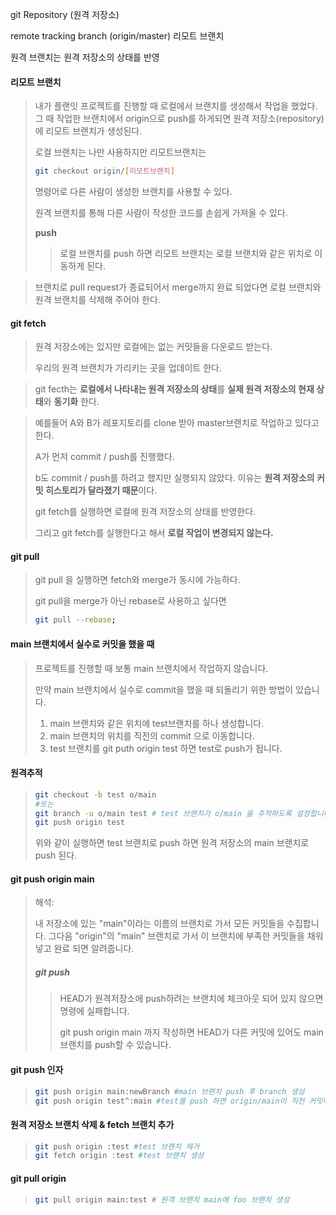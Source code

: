 git Repository (원격 저장소)



remote tracking branch (origin/master) 리모트 브랜치

원격 브랜치는 원격 저장소의 상태를 반영



#### 리모트 브랜치

> 내가 플랜잇 프로젝트를 진행할 때 로컬에서 브랜치를 생성해서 작업을 했었다. 그 때 작업한 브랜치에서 origin으로 push를 하게되면 원격 저장소(repository)에 리모트 브랜치가 생성된다.
>
> 로컬 브랜치는 나만 사용하지만 리모트브랜치는 
>
> ```bash
> git checkout origin/[리모트브랜치]
> ```
>
> 명령어로 다른 사람이 생성한 브랜치를 사용할 수 있다.
>
> 원격 브랜치를 통해 다른 사람이 작성한 코드를 손쉽게 가져올 수 있다.
>
> **push**
>
> > 로컬 브랜치를 push 하면 리모트 브랜치는 로컬 브랜치와 같은 위치로 이동하게 된다.

> 브랜치로 pull request가 종료되어서 merge까지 완료 되었다면 로컬 브랜치와 원격 브랜치를 삭제해 주어야 한다.



#### git fetch

> 원격 저장소에는 있지만 로컬에는 없는 커밋들을 다운로드 받는다.
>
> 우리의 원격 브랜치가 가리키는 곳을 업데이트 한다.

> git fecth는 **로컬에서 나타내는 원격 저장소의 상태**를 **실제 원격 저장소의 현재 상태**와 **동기화** 한다.

> 예를들어 A와 B가 레포지토리를 clone 받아 master브랜치로 작업하고 있다고 한다.
>
> A가 먼저 commit / push를 진행했다.
>
> b도 commit / push를 하려고 했지만 실행되지 않았다. 이유는 **원격 저장소의 커밋 히스토리가 달라졌기 때문**이다.
>
> git fetch를 실행하면 로컬에 원격 저장소의 상태를 반영한다.
>
> 그리고 git fetch를 실행한다고 해서 **로컬 작업이 변경되지 않는다.**



#### git pull

> git pull 을 실행하면 fetch와 merge가 동시에 가능하다.
>
> git pull을 merge가 아닌 rebase로 사용하고 싶다면 
>
> ```bash
> git pull --rebase;
> ```



#### main 브랜치에서 실수로 커밋을 했을 때

> 프로젝트를 진행할 때 보통 main 브랜치에서 작업하지 않습니다.
>
> 만약 main 브랜치에서 실수로 commit을 했을 때 되돌리기 위한 방법이 있습니다.
>
> 1. main 브랜치와 같은 위치에 test브랜치를 하나 생성합니다.
> 2. main 브랜치의 위치를 직전의 commit 으로 이동합니다.
> 3. test 브랜치를 git puth origin test 하면 test로 push가 됩니다.



#### 원격추적

> ```bash
> git checkout -b test o/main
> #또는
> git branch -u o/main test # test 브랜치가 o/main 을 추적하도록 설정합니다.
> git push origin test
> ```
>
> 위와 같이 실행하면 test 브랜치로 push 하면 원격 저장소의 main 브랜치로 push 된다.



#### git push origin main

> 해석: 
>
> 내 저장소에 있는 "main"이라는 이름의 브랜치로 가서 모든 커밋들을 수집합니다. 그다음 "origin"의 "main" 브랜치로 가서 이 브랜치에 부족한 커밋들을 채워 넣고 완료 되면 알려줍니다.
>
> ##### git push
>
> > HEAD가 원격저장소에 push하려는 브랜치에  체크아웃 되어 있지 않으면 명령에 실패합니다.
> >
> > git push origin main 까지 작성하면 HEAD가 다른 커밋에 있어도 main 브랜치를 push할 수 있습니다.



#### git push 인자

> ```bash
> git push origin main:newBranch #main 브랜치 push 후 branch 생성
> git push origin test^:main #test를 push 하면 origin/main이 직전 커밋에 위치합니다.
> ```



#### 원격 저장소 브랜치 삭제 & fetch 브랜치 추가

> ```bash
> git push origin :test #test 브랜치 제거
> git fetch origin :test #test 브랜치 생성
> ```

#### git pull origin

> ```bash
> git pull origin main:test # 원격 브랜치 main에 foo 브랜치 생성
> ```
>
> 